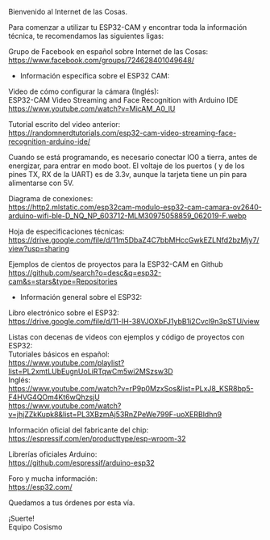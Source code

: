 <p>Bienvenido al Internet de las Cosas.</p>
<p>Para comenzar a utilizar tu ESP32-CAM y encontrar toda la información técnica, te recomendamos las siguientes ligas:</p>
<p>Grupo de Facebook en español sobre Internet de las Cosas:<br>
<a href="https://www.facebook.com/groups/724628401049648/">https://www.facebook.com/groups/724628401049648/</a></p>
<ul>
<li>Información específica sobre el ESP32 CAM:</li>
</ul>
<p>Video de cómo configurar la cámara (Inglés):<br>
ESP32-CAM Video Streaming and Face Recognition with Arduino IDE<br>
<a href="https://www.youtube.com/watch?v=MicAM_A0_lU">https://www.youtube.com/watch?v=MicAM_A0_lU</a></p>
<p>Tutorial escrito del video anterior:<br>
<a href="https://randomnerdtutorials.com/esp32-cam-video-streaming-face-recognition-arduino-ide/">https://randomnerdtutorials.com/esp32-cam-video-streaming-face-recognition-arduino-ide/</a></p>
<p>Cuando se está programando, es necesario conectar IO0 a tierra, antes de energizar,  para entrar en modo boot. El voltaje de los puertos ( y de los pines TX, RX de la UART) es de 3.3v, aunque la tarjeta tiene un pin para alimentarse con 5V.</p>
<p>Diagrama de conexiones:<br>
<a href="https://http2.mlstatic.com/esp32cam-modulo-esp32-cam-camara-ov2640-arduino-wifi-ble-D_NQ_NP_603712-MLM30975058859_062019-F.webp">https://http2.mlstatic.com/esp32cam-modulo-esp32-cam-camara-ov2640-arduino-wifi-ble-D_NQ_NP_603712-MLM30975058859_062019-F.webp</a></p>
<p>Hoja de especificaciones técnicas:<br>
<a href="https://drive.google.com/file/d/11m5DbaZ4C7bbMHccGwkEZLNfd2bzMjy7/view?usp=sharing">https://drive.google.com/file/d/11m5DbaZ4C7bbMHccGwkEZLNfd2bzMjy7/view?usp=sharing</a></p>
<p>Ejemplos de cientos de proyectos para la ESP32-CAM en Github<br>
<a href="https://github.com/search?o=desc&q=esp32-cam&s=stars&type=Repositories">  https://github.com/search?o=desc&q=esp32-cam&s=stars&type=Repositories
</a></p>

<ul>
<li>Información general sobre el ESP32:</li>
</ul>
<p>Libro electrónico sobre el ESP32:<br>
<a href="https://drive.google.com/file/d/11-IH-38VJOXbFJ1ybB1i2Cvcl9n3pSTU/view">https://drive.google.com/file/d/11-IH-38VJOXbFJ1ybB1i2Cvcl9n3pSTU/view</a></p>
<p>Listas con decenas de videos con ejemplos y código de proyectos con ESP32:<br>
Tutoriales básicos en español:<br>
<a href="https://www.youtube.com/playlist?list=PL2xmtLUbEugnUoLiRTqwCm5wi2MSzsw3D">https://www.youtube.com/playlist?list=PL2xmtLUbEugnUoLiRTqwCm5wi2MSzsw3D</a><br>
Inglés:<br>
<a href="https://www.youtube.com/watch?v=rP9p0MzxSos&amp;list=PLxJ8_KSR8bp5-F4HVG4QOm4Kt6wQhzsjU">https://www.youtube.com/watch?v=rP9p0MzxSos&amp;list=PLxJ8_KSR8bp5-F4HVG4QOm4Kt6wQhzsjU</a><br>
<a href="https://www.youtube.com/watch?v=jhjZZkKupk8&amp;list=PL3XBzmAj53RnZPeWe799F-uoXERBldhn9">https://www.youtube.com/watch?v=jhjZZkKupk8&amp;list=PL3XBzmAj53RnZPeWe799F-uoXERBldhn9</a></p>
<p>Información oficial del fabricante del chip:<br>
<a href="https://espressif.com/en/producttype/esp-wroom-32">https://espressif.com/en/producttype/esp-wroom-32</a></p>
<p>Librerías oficiales Arduino:<br>
<a href="https://github.com/espressif/arduino-esp32">https://github.com/espressif/arduino-esp32</a></p>
<p>Foro y mucha información:<br>
<a href="https://esp32.com/">https://esp32.com/</a></p>
<p>Quedamos a tus órdenes por esta vía.</p>
<p>¡Suerte!<br>
Equipo Cosismo</p>
